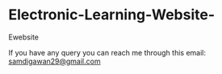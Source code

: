 # Electronic-Learning-Website-
Ewebsite

If you have any query you can reach me through this email:
samdigawan29@gmail.com